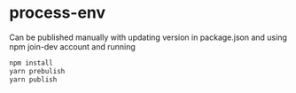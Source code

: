 # process-env

Can be published manually with updating version in package.json and using npm join-dev account and running
```bash
npm install
yarn prebulish
yarn publish
